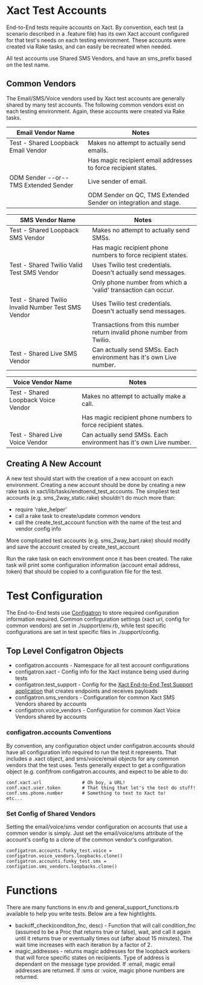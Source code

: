 # Xact Test Accounts

End-to-End tests require accounts on Xact. By convention, each test (a scenario described in a .feature file) has its own
Xact account configured for that test's needs on each testing environment. These accounts were created via Rake tasks, and
can easily be recreated when needed.

All test accounts use Shared SMS Vendors, and have an sms_prefix based on the test name.

## Common Vendors

The Email/SMS/Voice vendors used by Xact test accounts are generally shared by many test accounts. The following common
vendors exist on each testing environment. Again, these accounts were created via Rake tasks.


| Email Vendor Name                             | Notes                                                             |
|--------------------------------------------   |----------------------------------------------------------------   |
| Test - Shared Loopback Email Vendor           | Makes no attempt to actually send emails.                         |
|                                               | Has magic recipient email addresses to force recipient states.    |
| ODM Sender --or-- TMS Extended Sender         | Live sender of email.                                             |
|                                               | ODM Sender on QC, TMS Extended Sender on integration and stage.   |


| SMS Vendor Name                              	        | Notes                                                           	        |
|--------------------------------------------	        |---------------------------------------------------------------------------|
| Test - Shared Loopback SMS Vendor          	        | Makes no attempt to actually send SMSs.                                   |
|                                                       | Has magic recipient phone numbers to force recipient states.              |
| Test - Shared Twilio Valid Test SMS Vendor 	        | Uses Twilio test credentials. Doesn't actually send messages.             |
|                                                       | Only phone number from which a 'valid' transaction can occur.             |                                                                                                                                                      	|
| Test - Shared Twilio Invalid Number Test SMS Vendor   | Uses Twilio test credentials. Doesn't actually send messages.             |
|                                                       | Transactions from this number return invalid phone number from Twilio.    |
| Test - Shared Live SMS Vendor                         | Can actually send SMSs. Each environment has it's own Live number.        |


| Voice Vendor Name                             | Notes                                                             |
|--------------------------------------------   |-------------------------------------------------------------------|
| Test - Shared Loopback Voice Vendor           | Makes no attempt to actually make a call.                         |
|                                               | Has magic recipient phone numbers to force recipient states.      |
| Test - Shared Live Voice Vendor               | Can actually send SMSs. Each environment has it's own Live number.|

## Creating A New Account

A new test should start with the creation of a new account on each environment. Creating a new account should be done by
creating a new rake task in xact/lib/tasks/endtoend_test_accounts. The simpliest test accounts (e.g. sms_2way_static.rake)
shouldn't do much more than:

- require 'rake_helper'
- call a rake task to create/update common vendors
- call the create_test_account function with the name of the test and vendor config info

More complicated test accounts (e.g. sms_2way_bart.rake) should modify and save the account created by create_test_account

Run the rake task on each environment once it has been created. The rake task will print some configuration information (account email
address, token) that should be copied to a configuration file for the test.

# Test Configuration

The End-to-End tests use [Configatron](https://github.com/markbates/configatron) to store required configuration
information required. Common confirguration settings (xact url, config for common vendors) are set in ./support/env.rb,
while test specific configurations are set in test specific files in ./support/config.

## Top Level Configatron Objects

- configatron.accounts - Namespace for all test account configurations
- configatron.xact - Config info for the Xact instance being used during tests
- configatron.test_support - Config for the
    [Xact End-to-End Test Support application](http://dev-scm.office.gdi/bill.bushey/xact_dumb_webhooks)
    that creates endpoints and receives payloads
- configatron.sms_vendors - Configuration for common Xact SMS Vendors shared by accounts
- configatron.voice_vendors - Configuration for common Xact Voice Vendors shared by accounts

### configatron.accounts Conventions

By convention, any configuration object under configatron.accounts should have all configuration info required to
run the test it represents. That includes a .xact object, and sms/voice/email objects for any common vendors that
the test uses. Tests generally expect to get a configuration object (e.g. conf)from configatron.accounts, and expect
to be able to do:

    conf.xact.url               # Oh boy, a URL!
    conf.xact.user.token        # That thing that let's the test do stuff!
    conf.sms.phone.number       # Something to text to Xact to!
    etc...

### Set Config of Shared Vendors

Setting the email/voice/sms vendor configuration on accounts that use a common vendor is simply.
Just set the email/voice/sms attribute of the account's config to a clone of the common vendor's configuration.


    configatron.accounts.funky_test.voice = configatron.voice_vendors.loopbacks.clone()
    configatron.accounts.funky_test.sms = configation.sms_vendors.loopbacks.clone()

# Functions

There are many functions in env.rb and general_support_functions.rb available to help you write tests. Below are a few
hightlights.

- backoff_check(conditon_fnc, desc) - Function that will call condition_fnc (assumed to be a Proc that returns true or false),
  wait, and call it again until it returns true or eventually times out (after about 15 minutes). The wait time increases with
  each iteration by a factor of 2.
- magic_addresses - returns magic addresses for the loopback workers that will force specific states on recipients.
  Type of address is dependant on the message type provided. If :email, magic email addresses are returned. If :sms or :voice,
  magic phone numbers are returned.